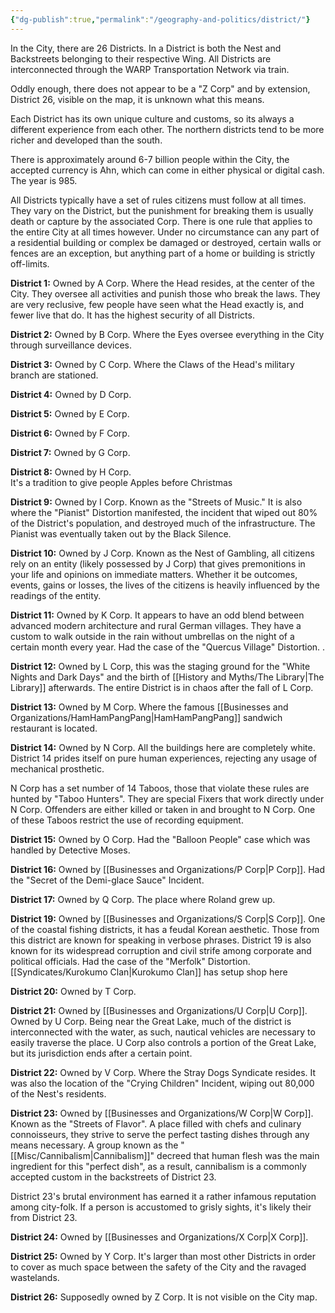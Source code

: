 ```yaml
---
{"dg-publish":true,"permalink":"/geography-and-politics/district/"}
---
```


In the City, there are 26 Districts. In a District is both the Nest and Backstreets belonging to their respective Wing. All Districts are interconnected through the WARP Transportation Network via train.  
  
Oddly enough, there does not appear to be a "Z Corp" and by extension, District 26, visible on the map, it is unknown what this means.  
  
Each District has its own unique culture and customs, so its always a different experience from each other. The northern districts tend to be more richer and developed than the south.

There is approximately around 6-7 billion people within the City, the accepted currency is Ahn, which can come in either physical or digital cash. The year is 985.  
  
All Districts typically have a set of rules citizens must follow at all times. They vary on the District, but the punishment for breaking them is usually death or capture by the associated Corp. There is one rule that applies to the entire City at all times however. Under no circumstance can any part of a residential building or complex be damaged or destroyed, certain walls or fences are an exception, but anything part of a home or building is strictly off-limits.

**District 1:** Owned by A Corp. Where the Head resides, at the center of the City. They oversee all activities and punish those who break the laws. They are very reclusive, few people have seen what the Head exactly is, and fewer live that do. It has the highest security of all Districts.  
  
**District 2:** Owned by B Corp. Where the Eyes oversee everything in the City through surveillance devices.  
  
**District 3:** Owned by C Corp. Where the Claws of the Head's military branch are stationed.  
  
**District 4:** Owned by D Corp.  
  
**District 5:** Owned by E Corp.  
  
**District 6:** Owned by F Corp.  
  
**District 7:** Owned by G Corp.  
  
**District 8:** Owned by H Corp.  
It's a tradition to give people Apples before Christmas
  
**District 9:** Owned by I Corp. Known as the "Streets of Music." It is also where the "Pianist" Distortion manifested, the incident that wiped out 80% of the District's population, and destroyed much of the infrastructure. The Pianist was eventually taken out by the Black Silence.

  
**District 10:** Owned by J Corp. Known as the Nest of Gambling, all citizens rely on an entity (likely possessed by J Corp) that gives premonitions in your life and opinions on immediate matters. Whether it be outcomes, events, gains or losses, the lives of the citizens is heavily influenced by the readings of the entity.  
  
**District 11:** Owned by K Corp. It appears to have an odd blend between advanced modern architecture and rural German villages. They have a custom to walk outside in the rain without umbrellas on the night of a certain month every year. Had the case of the "Quercus Village" Distortion.
.  
  
**District 12:** Owned by L Corp, this was the staging ground for the "White Nights and Dark Days" and the birth of [[History and Myths/The Library\|The Library]] afterwards. The entire District is in chaos after the fall of L Corp.  
  
**District 13:** Owned by M Corp. Where the famous [[Businesses and Organizations/HamHamPangPang\|HamHamPangPang]] sandwich restaurant is located.  
  
**District 14:** Owned by N Corp. All the buildings here are completely white. District 14 prides itself on pure human experiences, rejecting any usage of mechanical prosthetic.

N Corp has a set number of 14 Taboos, those that violate these rules are hunted by "Taboo Hunters". They are special Fixers that work directly under N Corp. Offenders are either killed or taken in and brought to N Corp. One of these Taboos restrict the use of recording equipment.

  
**District 15:** Owned by O Corp. Had the "Balloon People" case which was handled by Detective Moses.  
  
**District 16:** Owned by [[Businesses and Organizations/P Corp\|P Corp]]. Had the "Secret of the Demi-glace Sauce" Incident.  
  
**District 17:** Owned by Q Corp. The place where Roland grew up.  
  
**District 19:** Owned by [[Businesses and Organizations/S Corp\|S Corp]]. One of the coastal fishing districts, it has a feudal Korean aesthetic. Those from this district are known for speaking in verbose phrases. District 19 is also known for its widespread corruption and civil strife among corporate and political officials. Had the case of the "Merfolk" Distortion. [[Syndicates/Kurokumo Clan\|Kurokumo Clan]] has setup shop here
  
**District 20:** Owned by T Corp.  
  
**District 21:** Owned by [[Businesses and Organizations/U Corp\|U Corp]]. Owned by U Corp. Being near the Great Lake, much of the district is interconnected with the water, as such, nautical vehicles are necessary to easily traverse the place. U Corp also controls a portion of the Great Lake, but its jurisdiction ends after a certain point.  
  
**District 22:** Owned by V Corp. Where the Stray Dogs Syndicate resides. It was also the location of the "Crying Children" Incident, wiping out 80,000 of the Nest's residents.  
  
**District 23:** Owned by [[Businesses and Organizations/W Corp\|W Corp]]. Known as the "Streets of Flavor". A place filled with chefs and culinary connoisseurs, they strive to serve the perfect tasting dishes through any means necessary. A group known as the "[[Misc/Cannibalism\|Cannibalism]]" decreed that human flesh was the main ingredient for this "perfect dish", as a result, cannibalism is a commonly accepted custom in the backstreets of District 23.

District 23's brutal environment has earned it a rather infamous reputation among city-folk. If a person is accustomed to grisly sights, it's likely their from District 23.

  
**District 24:** Owned by [[Businesses and Organizations/X Corp\|X Corp]].  
  
**District 25:** Owned by Y Corp. It's larger than most other Districts in order to cover as much space between the safety of the City and the ravaged wastelands.  
  
**District 26:** Supposedly owned by Z Corp. It is not visible on the City map.